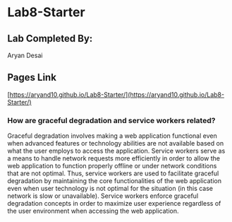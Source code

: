 # Lab8-Starter
## Lab Completed By:
Aryan Desai

## Pages Link
[https://aryand10.github.io/Lab8-Starter/](https://aryand10.github.io/Lab8-Starter/)

### How are graceful degradation and service workers related?

Graceful degradation involves making a web application functional even when advanced features or technology abilities are not available based on what the user employs to access the application. Service workers serve as a means to handle network requests more efficiently in order to allow the web application to function properly offline or under network conditions that are not optimal. Thus, service workers are used to facilitate graceful degradation by maintaining the core functionalities of the web application even when user technology is not optimal for the situation (in this case network is slow or unavailable). Service workers enforce graceful degradation concepts in order to maximize user experience regardless of the user environment when accessing the web application.
